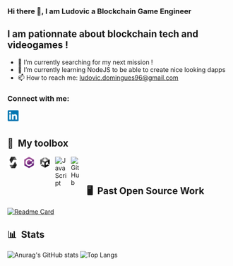 ### Hi there 👋, I am Ludovic a Blockchain Game Engineer
## I am pationnate about blockchain tech and videogames !

- 🔭 I’m currently searching for my next mission !
- 🌱 I’m currently learning NodeJS to be able to create nice looking dapps
- 📫 How to reach me: ludovic.domingues96@gmail.com

### Connect with me:

[<img align="left" alt="linkedin" width="26px" src="https://github.com/devicons/devicon/blob/master/icons/linkedin/linkedin-original.svg" style="padding-right:10px;" />](https://www.linkedin.com/in/ludovicdomingues/)

<br />
<br />

## 🧰 &nbsp;My toolbox
<img align="left" alt="Solidity" width="26px" src="https://github.com/devicons/devicon/blob/master/icons/solidity/solidity-original.svg" style="padding-right:10px;" />
<img align="left" alt="C#" width="26px" src="https://github.com/devicons/devicon/blob/master/icons/csharp/csharp-original.svg" style="padding-right:10px;" />
<img align="left" alt="Unity" width="26px" src="https://github.com/devicons/devicon/blob/master/icons/unity/unity-original.svg" style="padding-right:10px;" />
<img align="left" alt="JavaScript" width="26px" src="https://cdn.jsdelivr.net/gh/devicons/devicon/icons/javascript/javascript-original.svg" style="padding-right:10px;" />
<img align="left" alt="GitHub" width="26px" src="https://user-images.githubusercontent.com/3369400/139447912-e0f43f33-6d9f-45f8-be46-2df5bbc91289.png" style="padding-right:10px;" />


<br />
<br />

## 🖥 &nbsp;Past Open Source Work
[![Readme Card](https://github-readme-stats.vercel.app/api/pin/?username=Ankr-network&repo=game-unity-sdk&bg_color=0d1116&title_color=ce09ec&text_color=a4aacb&icon_color=007ec6)](https://github.com/Ankr-network/game-unity-sdk) &nbsp;

## 📊 &nbsp;Stats
<!-- STATS-LIST:START -->
![Anurag's GitHub stats](https://github-readme-stats.vercel.app/api?username=krayt78&count_private=true&bg_color=0d1116&title_color=ce09ec&text_color=a4aacb&icon_color=007ec6)
![Top Langs](https://github-readme-stats.vercel.app/api/top-langs/?username=krayt78&layout=compact&bg_color=0d1116&title_color=ce09ec&text_color=a4aacb&icon_color=007ec6)
<!-- STATS-LIST:END -->
